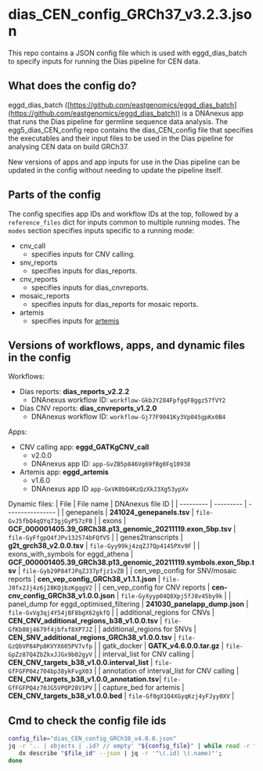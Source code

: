 # dias_CEN_config_GRCh37_v3.2.3.json

This repo contains a JSON config file which is used with eggd_dias_batch to specify inputs for running the Dias pipeline for CEN data.

## What does the config do?
eggd_dias_batch ([https://github.com/eastgenomics/eggd_dias_batch](https://github.com/eastgenomics/eggd_dias_batch)) is a DNAnexus app that runs the Dias pipeline for germline sequence data analysis. The egg5_dias_CEN_config repo contains the dias_CEN_config file that specifies the executables and their input files to be used in the Dias pipeline for analysing CEN data on build GRCh37.

New versions of apps and app inputs for use in the Dias pipeline can be updated in the config without needing to update the pipeline itself.

## Parts of the config
The config specifies app IDs and workflow IDs at the top, followed by a `reference_files` dict for inputs common to multiple running modes.
The `modes` section specifies inputs specific to a running mode:
* cnv_call
    * specifies inputs for CNV calling.
* snv_reports
    * specifies inputs for dias_reports.
* cnv_reports
    * specifies inputs for dias_cnvreports.
* mosaic_reports
    * specifies inputs for dias_reports for mosaic reports.
* artemis
    * specifies inputs for [artemis](https://github.com/eastgenomics/eggd_artemis)


## Versions of workflows, apps, and dynamic files in the config
Workflows:
* Dias reports: **dias_reports_v2.2.2**
    * DNAnexus workflow ID: `workflow-GkbJY284FpfgqF8ggz57fVY2`
* Dias CNV reports: **dias_cnvreports_v1.2.0**
    * DNAnexus workflow ID: `workflow-Gj77F9041Ky3Vp045gpKx0B4`

Apps:
* CNV calling app: **eggd_GATKgCNV_call**
    * v2.0.0
    * DNAnexus app ID: `app-GvZB5p846Vg69fBg0Fq10938`
* Artemis app: **eggd_artemis**
    * v1.6.0
    * DNAnexus app ID `app-GxVK0bQ4KzQzXkJ3Xg53ypXv`

Dynamic files:
| File      | File name | DNAnexus file ID |
| --------- | --------- | ---------------- |
| genepanels | **241024_genepanels.tsv** | `file-GvJ5fbQ4qQYq73gjGyP57zFB` |
| exons | **GCF_000001405.39_GRCh38.p13_genomic_20211119.exon_5bp.tsv** | `file-GyFfgpQ4fJPv132574bFQfV5` |
| genes2transcripts | **g2t_grch38_v2.0.0.tsv** | `file-Gyy99kj4zqZJ7Qp4145PXv9F` |
| exons_with_symbols for eggd_athena | **GCF_000001405.39_GRCh38.p13_genomic_20211119.symbols.exon_5bp.tsv** | `file-Gyb29P84fJPqZJ37pfjz1vZB` |
| cen_vep_config for SNV/mosaic reports | **cen_vep_config_GRCh38_v1.1.1.json** | `file-J0fx2Jj4z6j28KQjbzKgqgV2` |
| cen_vep_config for CNV reports | **cen-cnv_config_GRCh38_v1.0.0.json** | `file-GyXyyp04Q8Xpj5fJ8v45by9k` |
| panel_dump for eggd_optimised_filtering | **241030_panelapp_dump.json** | `file-GvVg3qj4Y54jBF8bgX62gkfQ` |
| additional_regions for CNVs | **CEN_CNV_additional_regions_b38_v1.0.0.tsv** | `file-GfKb08j4679f4jbfxf8XP7JZ` |
| additional_regions for SNVs | **CEN_SNV_additional_regions_GRCh38_v1.0.0.tsv** | `file-GzQbVP84Pp8KVYX605PV7vfp` |
| gatk_docker | **GATK_v4.6.0.0.tar.gz** | `file-GpZz87Q4ZbZkxJJGx9b02gyV` |
| interval_list for CNV calling | **CEN_CNV_targets_b38_v1.0.0.interval_list** | `file-GfFGFP04z704bp38ykFvgX03` |
| annotation of interval_list for CNV calling | **CEN_CNV_targets_b38_v1.0.0_annotation.tsv**| `file-GfFGFPQ4z70JG5VPQP28V1PV` |
| capture_bed for artemis | **CEN_CNV_targets_b38_v1.0.0.bed** | `file-Gf0gX1Q4XGyqKzj4yFJyy0XV` |


## Cmd to check the config file ids
```bash
config_file="dias_CEN_config_GRCh38_v4.0.0.json"
jq -r '.. | objects | .id? // empty' "${config_file}" | while read -r file_id; do
   dx describe "$file_id" --json | jq -r '"\(.id) \(.name)"';
done
```